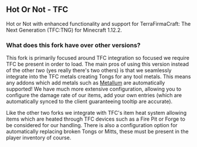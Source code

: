 ## Hot Or Not - TFC

Hot or Not with enhanced functionality and support for TerraFirmaCraft:
The Next Generation (TFC:TNG) for Minecraft 1.12.2.

### What does this fork have over other versions?

This fork is primarily focused around TFC integration so focused we require TFC be present in order to load.
The main pros of using this version instead of the other *two* (yes really there's two others) is that we seamlessly
integrate into the TFC metals creating Tongs for any tool metals. This means any addons which add metals such as
[Metallum](https://legacy.curseforge.com/minecraft/mc-mods/tfc-metallum) are automatically supported! We have much more
extensive configuration, allowing you to configure the damage rate of our items, add your own entries (which are
automatically synced to the client guaranteeing tooltip are accurate).

Like the other two forks we integrate with TFC's item heat system allowing items which are heated through TFC devices
such as a Fire Pit or Forge to be considered for our handling. There is also a configuration option for automatically
replacing broken Tongs or Mitts, these must be present in the player inventory of course.